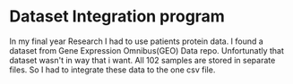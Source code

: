 # Dataset Integration program

In my final year Research I had to use patients protein data. I found a dataset from Gene Expression Omnibus(GEO) Data repo. Unfortunatly that dataset wasn't in way that i want. 
All 102 samples are stored in separate files. So I had to integrate these data to the one csv file. 
